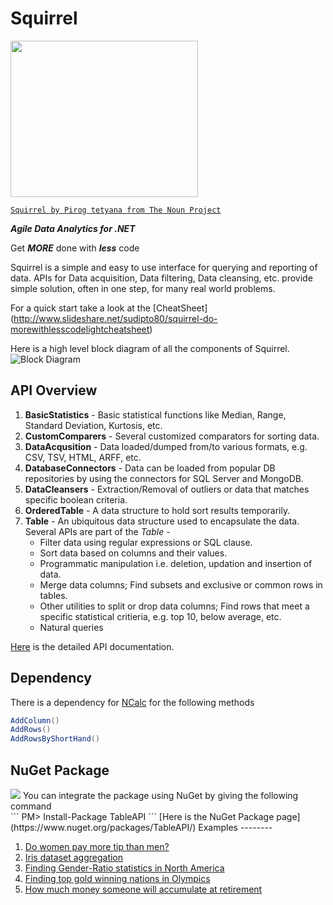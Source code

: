 
Squirrel
======== 

<img src="http://gifyu.com/images/T-Shirt.png" border="0" height="250" width="300">

<!--<a href="Squirrel"><img src="https://raw.github.com/sudipto80/Squirrel/newb/img/icon_26718.png" align="left" t="100" width="100" ></a>-->

[`Squirrel by Pirog tetyana from The Noun Project`](https://raw.github.com/sudipto80/Squirrel/newb/img/license.txt)

***Agile Data Analytics for .NET***

Get ***MORE*** done with ***less*** code

Squirrel is a simple and easy to use interface for querying and reporting of data. APIs for Data acquisition, Data filtering, Data cleansing, etc. provide simple solution, often in one step, for many real world problems. 

For a quick start take a look at the [CheatSheet] (http://www.slideshare.net/sudipto80/squirrel-do-morewithlesscodelightcheatsheet)


Here is a high level block diagram of all the components of Squirrel.
![Block Diagram](http://gifyu.com/images/blocks.png "High Level Block Diagram")

API Overview
------------

1. **BasicStatistics** - Basic statistical functions like Median, Range, Standard Deviation, Kurtosis, etc.
2. **CustomComparers** - Several customized comparators for sorting data.
3. **DataAcqusition** - Data loaded/dumped from/to various formats, e.g. CSV, TSV, HTML, ARFF, etc.
4. **DatabaseConnectors** - Data can be loaded from popular DB repositories by using the connectors for SQL Server and MongoDB.
5. **DataCleansers** - Extraction/Removal of outliers or data that matches specific boolean criteria.
6. **OrderedTable** - A data structure to hold sort results temporarily.
7. **Table** - An ubiquitous data structure used to encapsulate the data. Several APIs are part of the *Table* -
   * Filter data using regular expressions or SQL clause.
   * Sort data based on columns and their values.
   * Programmatic manipulation i.e. deletion, updation and insertion of data.
   * Merge data columns; Find subsets and exclusive or common rows in tables.
   * Other utilities to split or drop data columns; Find rows that meet a specific statistical critieria, e.g. top 10, below average, etc.
   * Natural queries

[Here](https://raw.github.com/sudipto80/Squirrel/newb/doc/TableAPI.chm) is the detailed API documentation.

Dependency
----------

There is a dependency for [NCalc](https://ncalc.codeplex.com/) for the following methods 
```csharp
AddColumn() 
AddRows()
AddRowsByShortHand()
``` 
NuGet Package
-------------
<img src="http://cdn.ws.citrix.com/wp-content/uploads/2011/09/NugetIcon.png"/>
You can integrate the package using NuGet by giving the following command</br>
```
PM> Install-Package TableAPI 
```
[Here is the NuGet Package page](https://www.nuget.org/packages/TableAPI/)
Examples
--------

1. [Do women pay more tip than men?](https://github.com/sudipto80/Squirrel/blob/master/ScreenCastDemos/example-01.md)
2. [Iris dataset aggregation](https://github.com/sudipto80/Squirrel/blob/master/ScreenCastDemos/example-02.md)
3. [Finding Gender-Ratio statistics in North America](https://github.com/sudipto80/Squirrel/blob/master/ScreenCastDemos/example-03.md)
4. [Finding top gold winning nations in Olympics](https://github.com/sudipto80/Squirrel/blob/master/ScreenCastDemos/example-04.md)
5. [How much money someone will accumulate at retirement](https://github.com/sudipto80/Squirrel/blob/master/ScreenCastDemos/example-05.md)

